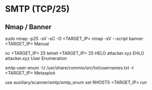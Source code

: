 # SMTP (TCP/25)

## Nmap / Banner

sudo nmap -p25 -sV -sC -O <TARGET_IP>
nmap -sV --script banner <TARGET_IP>
Manual

nc <TARGET_IP> 25
telnet <TARGET_IP> 25
HELO attacker.xyz
EHLO attacker.xyz
User Enumeration

smtp-user-enum -U /usr/share/commix/src/txt/usernames.txt -t <TARGET_IP>
Metasploit

use auxiliary/scanner/smtp/smtp_enum
set RHOSTS <TARGET_IP>
run
